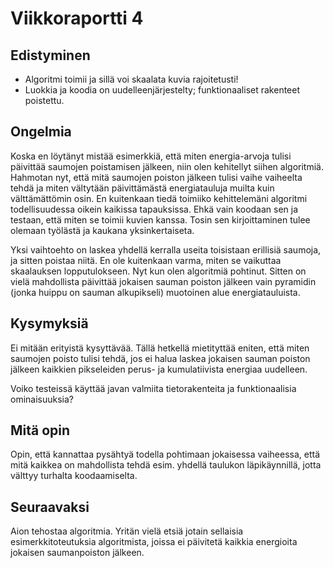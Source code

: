 # Viikkoraportti 4

## Edistyminen

* Algoritmi toimii ja sillä voi skaalata kuvia rajoitetusti!
* Luokkia ja koodia on uudelleenjärjestelty; funktionaaliset rakenteet poistettu.

## Ongelmia
Koska en löytänyt mistää esimerkkiä, että miten energia-arvoja tulisi päivittää saumojen poistamisen jälkeen, niin olen kehitellyt siihen algoritmiä. Hahmotan nyt, että mitä saumojen poiston jälkeen tulisi vaihe vaiheelta tehdä ja miten vältytään päivittämästä energiatauluja muilta kuin välttämättömin osin. En kuitenkaan tiedä toimiiko kehittelemäni algoritmi todellisuudessa oikein kaikissa tapauksissa. Ehkä vain koodaan sen ja testaan, että miten se toimii kuvien kanssa. Tosin sen kirjoittaminen tulee olemaan työlästä ja kaukana yksinkertaiseta.

Yksi vaihtoehto on laskea yhdellä kerralla useita toisistaan erillisiä saumoja, ja sitten poistaa niitä. En ole kuitenkaan varma, miten se vaikuttaa skaalauksen lopputulokseen. Nyt kun olen algoritmiä pohtinut. Sitten on vielä mahdollista päivittää jokaisen sauman poiston jälkeen vain pyramidin (jonka huippu on sauman alkupikseli) muotoinen alue energiatauluista.

## Kysymyksiä
Ei mitään erityistä kysyttävää. Tällä hetkellä mietityttää eniten, että miten saumojen poisto tulisi tehdä, jos ei halua laskea jokaisen sauman poiston jälkeen kaikkien pikseleiden perus- ja kumulatiivista energiaa uudelleen.

Voiko testeissä käyttää javan valmiita tietorakenteita ja funktionaalisia ominaisuuksia? 

## Mitä opin
Opin, että kannattaa pysähtyä todella pohtimaan jokaisessa vaiheessa, että mitä kaikkea on mahdollista tehdä esim. yhdellä taulukon läpikäynnillä, jotta välttyy turhalta koodaamiselta.

## Seuraavaksi
Aion tehostaa algoritmia. Yritän vielä etsiä jotain sellaisia esimerkkitoteutuksia algoritmista, joissa ei päivitetä kaikkia energioita jokaisen saumanpoiston jälkeen.
